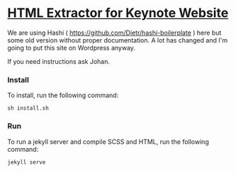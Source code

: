 # [HTML Extractor for Keynote Website](http://keynote-extractor.com)

We are using Hashi ( https://github.com/Dietr/hashi-boilerplate ) here but some old version without proper documentation. A lot has changed and I'm going to put this site on Wordpress anyway.

If you need instructions ask Johan.

### Install

To install, run the following command:

`sh install.sh`

### Run

To run a jekyll server and compile SCSS and HTML, run the following command:

`jekyll serve`
